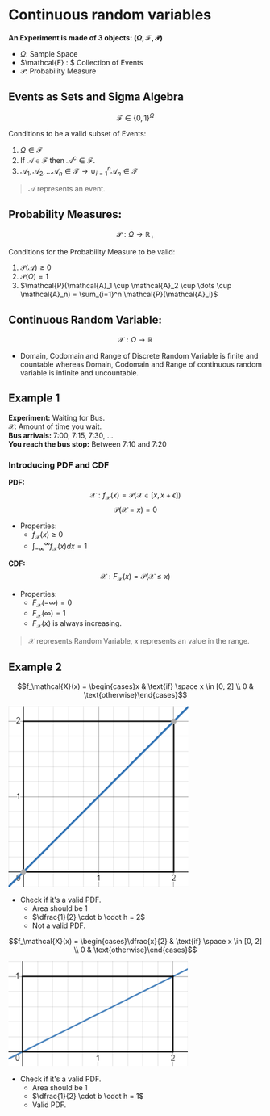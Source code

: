 # Continuous random variables  

**An Experiment is made of 3 objects: $(\Omega, \mathcal{F}, \mathcal{P})$**  
- $\Omega :$ Sample Space  
- $\mathcal{F} : $ Collection of Events
- $\mathcal{P} :$ Probability Measure  

## Events as Sets and Sigma Algebra  

$$\mathcal{F} \in \{0, 1\}^{\Omega}$$  

Conditions to be a valid subset of Events:
1. $\Omega \in \mathcal{F}$
2. If $\mathcal{A} \in \mathcal{F}$ then $\mathcal{A}^c \in \mathcal{F}$.  
3. $\mathcal{A}_1, \mathcal{A}_2, \dots \mathcal{A}_n \in \mathcal{F} \rightarrow \cup_{i=1}^n \mathcal{A}_n \in \mathcal{F}$  

> $\mathcal{A}$ represents an event.  

## Probability Measures:  
$$\mathcal{P} : \Omega \rightarrow \mathbb{R}_+$$  

Conditions for the Probability Measure to be valid:

1. $\mathcal{P}(\mathcal{A}) \geq 0$
2. $\mathcal{P}(\Omega) = 1$
3. $\mathcal{P}(\mathcal{A}_1 \cup \mathcal{A}_2 \cup \dots \cup \mathcal{A}_n) = \sum_{i=1}^n \mathcal{P}(\mathcal{A}_i)$  

## Continuous Random Variable:
$$\mathcal{X}: \Omega \rightarrow \mathbb{R}$$  
- Domain, Codomain and Range of Discrete Random Variable is finite and countable whereas Domain, Codomain and Range of continuous random variable is infinite and uncountable.  

## Example 1

**Experiment:** Waiting for Bus. \
$\mathcal{X}:$ Amount of time you wait. \
**Bus arrivals:** 7:00, 7:15, 7:30, $\dots$ \
**You reach the bus stop:** Between 7:10 and 7:20

### Introducing PDF and CDF  
**PDF:** 
$$\mathcal{X}: f_\mathcal{X}(x) = \mathcal{P}(\mathcal{X} \in [x, x+\epsilon])$$ 
$$\mathcal{P}(\mathcal{X} = x) = 0$$ 

- Properties:
    - $f_\mathcal{X}(x) \geq 0$ 
    - $\int_{-\infty}^\infty f_\mathcal{X}(x)dx = 1$

**CDF:**  
$$\mathcal{X}: F_\mathcal{X}(x) = \mathcal{P}(\mathcal{X} \leq x)$$ 

- Properties:
    - $F_\mathcal{X}(-\infty) = 0$
    - $F_\mathcal{X}(\infty) = 1$
    - $F_\mathcal{X}(x)$ is always increasing.

> $\mathcal{X}$ represents Random Variable, $x$ represents an value in the range.   

## Example 2
$$f_\mathcal{X}(x) = \begin{cases}x & \text{if} \space x \in [0, 2] \\ 0 & \text{otherwise}\end{cases}$$  

![/images/crv.png](./images/iv_pdf.png)  

- Check if it's a valid PDF.
    - Area should be 1
    - $\dfrac{1}{2} \cdot b \cdot h = 2$
    - Not a valid PDF.  
    
$$f_\mathcal{X}(x) = \begin{cases}\dfrac{x}{2} & \text{if} \space x \in [0, 2] \\ 0 & \text{otherwise}\end{cases}$$  

![Alt text](./images/v_pdf.png)  

- Check if it's a valid PDF.
    - Area should be 1
    - $\dfrac{1}{2} \cdot b \cdot h = 1$
    - Valid PDF. 